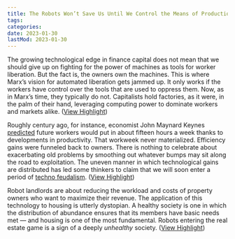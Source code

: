 ```yaml
---
title: The Robots Won’t Save Us Until We Control the Means of Production
tags:
categories:
date: 2023-01-30
lastMod: 2023-01-30
---
```

The growing technological edge in finance capital does not mean that we should give up on fighting for the power of machines as tools for worker liberation. But the fact is, the owners own the machines. This is where Marx’s vision for automated liberation gets jammed up. It only works if the workers have control over the tools that are used to oppress them. Now, as in Marx’s time, they typically do not. Capitalists hold factories, as it were, in the palm of their hand, leveraging computing power to dominate workers and markets alike. ([View Highlight](https://read.readwise.io/read/01gmv0cybwgjbytmtkgc5m4dz5))

Roughly century ago, for instance, economist John Maynard Keynes [predicted](https://www.npr.org/2015/08/13/432122637/keynes-predicted-we-would-be-working-15-hour-weeks-why-was-he-so-wrong) future workers would put in about fifteen hours a week thanks to developments in productivity. That workweek never materialized. Efficiency gains were funneled back to owners. There is nothing to celebrate about exacerbating old problems by smoothing out whatever bumps may sit along the road to exploitation. The uneven manner in which technological gains are distributed has led some thinkers to claim that we will soon enter a period of [techno feudalism](https://www.project-syndicate.org/commentary/techno-feudalism-replacing-market-capitalism-by-yanis-varoufakis-2021-06?barrier=accesspaylog). ([View Highlight](https://read.readwise.io/read/01gmv0evjv2gj46g3cp2bja371))

Robot landlords are about reducing the workload and costs of property owners who want to maximize their revenue. The application of this technology to housing is utterly dystopian. A healthy society is one in which the distribution of abundance ensures that its members have basic needs met — and housing is one of the most fundamental. Robots entering the real estate game is a sign of a deeply *unhealthy* society. ([View Highlight](https://read.readwise.io/read/01gmv0gf6hxhnnrpqngzdq3qh2))
